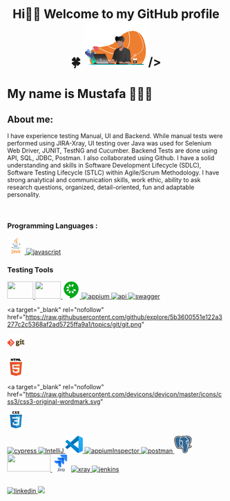 
<h1 align="center" dir="auto">
  <a id="user-content-hi--welcome-to-my-github-profile--" class="anchor"
  aria-hidden="true" tabindex="-1"
  href="#hi--welcome-to-my-github-profile--"
</h1>
<a>Hi👋🏻 Welcome to my GitHub profile 🍀   
  <img
    src="https://github.com/bykgz/bykgz/blob/main/RCLqJwY5Uy.gif"
    alt="Typing SVG"
    style="max-width: 100%"
  
  />

</a>







<h1>My name is Mustafa 👩🏻‍💻</h1>
<h3 dir="auto">
  <a
    id="user-content-about-me-"
    class="anchor"
    aria-hidden="true"
    tabindex="-1"
    href="#about-me-"
  ></a>

  <h2>About me:</h2>
</h3>
<p dir="auto">
  I have experience testing Manual, UI and Backend. While manual tests were
  performed using JIRA-Xray, UI testing over Java was used for Selenium Web
  Driver, JUNIT, TestNG and Cucumber. Backend Tests are done using API, SQL,
  JDBC, Postman. I also collaborated using Github. I have a solid
  understanding and skills in Software Development Lifecycle (SDLC),
  Software Testing Lifecycle (STLC) within Agile/Scrum Methodology. I have
  strong analytical and communication skills, work ethic, ability to ask
  research questions, organized, detail-oriented, fun and adaptable
  personality.
</p>

<br />
<h3 dir="auto">Programming Languages :</h3>

<a href="https://www.java.com/" rel="nofollow" target="_blank">
  <img
    height="40"
    width="40"
    src="https://raw.githubusercontent.com/github/explore/5b3600551e122a3277c2c5368af2ad5725ffa9a1/topics/java/java.png"
    style="max-width: 100%"
  />
</a>

<a href="https://www.w3schools.com/js/" rel="nofollow" target="_blank">
  <img
    src="https://upload.wikimedia.org/wikipedia/commons/6/6a/JavaScript-logo.png"
    alt="javascript"
    width="38"
    height="38"
    data-canonical-src="https://i.hizliresim.com/bhkcevy.png"
    style="max-width: 100%"
  />
</a>

<h3>Testing Tools</h3>

<a href="https://testng.org/" rel="nofollow" target="_blank">
  <img
    height="40"
    width="60"
    src="https://playwright.dev/img/playwright-logo.svg"
    style="max-width: 100%"
  />
</a>

<a href="https://testng.org/" rel="nofollow" target="_blank">
  <img
    height="40"
    width="60"
    src="https://noorteck.com/wp-content/uploads/2019/05/TestNG-Logo.png"
    style="max-width: 100%"
  />
</a>

<a href="https://cucumber.io/" target="_blank" rel="nofollow">
  <img
    src="https://github.com/devicons/devicon/raw/master/icons/cucumber/cucumber-plain.svg"
    title="Cucumber"
    alt="Cucumber"
    width="40"
    height="40"
    style="max-width: 100%"
  />
</a>

<a href="https://appium.io" rel="nofollow">
  <img
    src="https://avatars.githubusercontent.com/u/3221291?s=200&amp;v=4"
    alt="appium"
    width="40"
    height="40"
    style="max-width: 100%"
  />
</a>

<a href="https://www.postman.com/what-is-an-api/" rel="nofollow">
  <img
    src="	https://cdn-icons-png.flaticon.com/512/1493/1493169.png"
    alt="api"
    width="40"
    height="40"
    style="max-width: 100%"
  />
</a>

<a href="https://swagger.io/" rel="nofollow" target="_blank">
  <img
    src="https://static-00.iconduck.com/assets.00/swagger-icon-512x512-halz44im.png"
    alt="swagger"
    width="40"
    height="40"
    style="max-width: 100%"
  />
</a>

<a
  target="_blank"
  rel="nofollow"
  href="https://raw.githubusercontent.com/github/explore/5b3600551e122a3277c2c5368af2ad5725ffa9a1/topics/git/git.png"
>
  <img
    height="40"
    width="40"
    src="https://raw.githubusercontent.com/github/explore/5b3600551e122a3277c2c5368af2ad5725ffa9a1/topics/git/git.png"
    style="max-width: 100%"
  />
</a>

<a href="https://www.w3schools.com/html/" rel="nofollow" target="_blank">
  <img
    height="40"
    width="40"
    src="https://raw.githubusercontent.com/github/explore/5b3600551e122a3277c2c5368af2ad5725ffa9a1/topics/html/html.png"
    style="max-width: 100%"
  />
</a>

<a
  target="_blank"
  rel="nofollow"
  href="https://raw.githubusercontent.com/devicons/devicon/master/icons/css3/css3-original-wordmark.svg"
>
  <img
    src="https://raw.githubusercontent.com/devicons/devicon/master/icons/css3/css3-original-wordmark.svg"
    alt="css3"
    width="40"
    height="40"
    style="max-width: 100%"
  />
</a>

<a href="https://www.cypress.io" rel="nofollow">
  <img
    src="https://www.cypress.io/_astro/navbar-brand.0d71ff96.svg"
    alt="cypress"
    width="40"
    height="40"
    style="max-width: 100%"
  />
</a>
<a href="https://www.jetbrains.com/idea/features/" rel="nofollow">
  <img
    src=""
    alt="IntelliJ"
    width="40"
    height="40"
    style="max-width: 100%"
  />
</a>
<a href="https://code.visualstudio.com/" rel="nofollow">
  <img
    width="40"
    src="https://raw.githubusercontent.com/github/explore/80688e429a7d4ef2fca1e82350fe8e3517d3494d/topics/visual-studio-code/visual-studio-code.png"
    style="max-width: 100%"
  />
</a>
<a href="https://github.com/appium/appium-inspector">
  <img
    src="https://raw.githubusercontent.com/appium/appium-inspector/main/docs/icon.png"
    alt="appiumInspector"
    width="40"
    height="40"
    style="max-width: 100%"
  />
</a>
<a href="https://postman.com" rel="nofollow">
  <img
    src="https://camo.githubusercontent.com/a13ca5b988ada41839ebe4f88455e63419a1b56fcb5eda207794cd1649a61d2c/68747470733a2f2f7777772e766563746f726c6f676f2e7a6f6e652f6c6f676f732f676574706f73746d616e2f676574706f73746d616e2d69636f6e2e737667"
    alt="postman"
    width="40"
    height="40"
    style="max-width: 100%"
  />
</a>
<a href="https://www.postgresql.org/" rel="nofollow">
  <img
    width="40"
    src="https://raw.githubusercontent.com/github/explore/80688e429a7d4ef2fca1e82350fe8e3517d3494d/topics/postgresql/postgresql.png"
    style="max-width: 100%"
  />
</a>
<a href="https://maven.apache.org/" rel="nofollow">
  <img
    src="https://maven.apache.org/images/maven-logo-black-on-white.png"
    width="100"
    height="40"
    style="max-width: 100%"
  />
</a>
<a
  target="_blank"
  rel="noopener noreferrer"
  href="https://github.com/devicons/devicon/blob/master/icons/jira/jira-original-wordmark.svg"
  ><img
    src="https://github.com/devicons/devicon/raw/master/icons/jira/jira-original-wordmark.svg"
    title="Jira"
    alt="Jira"
    width="40"
    height="40"
    style="max-width: 100%"
  /></a>
<a
  href="https://marketplace.atlassian.com/apps/1211769/xray-test-management-for-jira"
  rel="nofollow"
>
  <img
    src="https://avatars.githubusercontent.com/u/65618195?s=200&amp;v=4"
    alt="xray"
    width="40"
    height="40"
    style="max-width: 100%"
  />
</a>
<a
  target="_blank"
  rel="noopener noreferrer nofollow"
  href="https://camo.githubusercontent.com/677d7d6afeeb04410190a061d7bbb6fb8a5246c6dc80ab4b665988ca04b091d1/68747470733a2f2f7777772e766563746f726c6f676f2e7a6f6e652f6c6f676f732f6a656e6b696e732f6a656e6b696e732d69636f6e2e737667"
>
  <img
    src="https://camo.githubusercontent.com/677d7d6afeeb04410190a061d7bbb6fb8a5246c6dc80ab4b665988ca04b091d1/68747470733a2f2f7777772e766563746f726c6f676f2e7a6f6e652f6c6f676f732f6a656e6b696e732f6a656e6b696e732d69636f6e2e737667"
    alt="jenkins"
    width="40"
    height="40"
    style="max-width: 100%"
  />
</a>
<br />
<br />
<p>
  <a href="https://www.linkedin.com/in/mustafabuyukgoze/" rel="nofollow">
    <img
      src="https://camo.githubusercontent.com/591c02e8ff595d43e0b35b1b29aed639a7154b959cd8f8c854b9e176d885b094/68747470733a2f2f696d672e736869656c64732e696f2f62616467652f4c696e6b6564496e2d3030373742353f7374796c653d666f722d7468652d6261646765266c6f676f3d6c696e6b6564696e266c6f676f436f6c6f723d7768697465"
      alt="linkedin"
      data-canonical-src="https://img.shields.io/badge/LinkedIn-0077B5?style=for-the-badge&amp;logo=linkedin&amp;logoColor=white"
      style="max-width: 100%"
    />
  </a>
  <a href="https://medium.com/@mustafa.bykgz" rel="nofollow">
    <img
      src="https://camo.githubusercontent.com/70ca88ea4ec71a3bfefbe92ad2bc4d529dd80198d97f7903d2ce60af5b9860d9/68747470733a2f2f696d672e736869656c64732e696f2f62616467652f4d656469756d2d3132313030453f7374796c653d666f722d7468652d6261646765266c6f676f3d6d656469756d266c6f676f436f6c6f723d7768697465"
      data-canonical-src="https://img.shields.io/badge/Medium-12100E?style=for-the-badge&amp;logo=medium&amp;logoColor=white"
      style="max-width: 100%"
    />
  </a>
</p>
